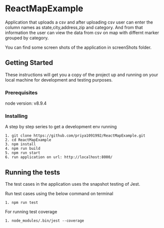 # ReactMapExample

Application that uploads a csv and after uploading csv user can enter the column names as state,city,address,zip and category. And from that information the user can view the data from csv on map with differnt marker grouped by category.

You can find some screen shots of the application in screenShots folder.

## Getting Started

These instructions will get you a copy of the project up and running on your local machine for development and testing purposes.

### Prerequisites

node version: v8.9.4

### Installing

A step by step series to get a development env running

```
1. git clone https://github.com/priya1091992/ReactMapExample.git
2. cd ReactMapExample
3. npm install
4. npm run build
5. npm run start
6. run application on url: http://localhost:8000/

```

## Running the tests

The test cases in the application uses the snapshot testing of Jest.

Run test cases using the below command on terminal

```
1. npm run test

```

For running test coverage

```
1. node_modules/.bin/jest --coverage

```

